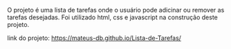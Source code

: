 O projeto é uma lista de tarefas onde o usuário pode adicinar ou remover as tarefas desejadas.
Foi utilizado html, css e javascript na construção deste projeto.

link do projeto: https://mateus-db.github.io/Lista-de-Tarefas/
